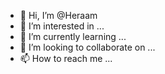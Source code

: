 - 👋 Hi, I’m @Heraam
- 👀 I’m interested in ...
- 🌱 I’m currently learning ...
- 💞️ I’m looking to collaborate on ...
- 📫 How to reach me ...

<!---
Heraam/Heraam is a ✨ special ✨ repository because its `README.md` (this file) appears on your GitHub profile.
You can click the Preview link to take a look at your changes.
--->
